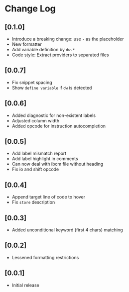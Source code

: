 # Change Log

## [0.1.0]

-   Introduce a breaking change: use `-` as the placeholder
-   New formatter
-   Add variable definition by `dw.*`
-   Code style: Extract providers to separated files

## [0.0.7]

-   Fix snippet spacing
-   Show `define variable` if `dw` is detected

## [0.0.6]

-   Added diagnostic for non-existent labels
-   Adjusted column width
-   Added opcode for instruction autocompletion

## [0.0.5]

-   Add label mismatch report
-   Add label highlight in comments
-   Can now deal with ibcm file without heading
-   Fix io and shift opcode

## [0.0.4]

-   Append target line of code to hover
-   Fix `store` description

## [0.0.3]

-   Added unconditional keyword (first 4 chars) matching

## [0.0.2]

-   Lessened formatting restrictions

## [0.0.1]

-   Initial release
